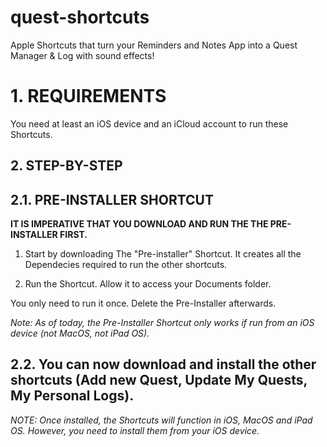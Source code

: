 # quest-shortcuts
Apple Shortcuts that turn your Reminders and Notes App into a Quest Manager &amp; Log with sound effects!

# 1. REQUIREMENTS

You need at least an iOS device and an iCloud account to run these Shortcuts.

## 2. STEP-BY-STEP

## 2.1. PRE-INSTALLER SHORTCUT

**IT IS IMPERATIVE THAT YOU DOWNLOAD AND RUN THE THE PRE-INSTALLER FIRST.**

1. Start by downloading The "Pre-installer" Shortcut. It creates all the Dependecies required to run the other shortcuts.

2. Run the Shortcut. Allow it to access your Documents folder.

You only need to run it once. Delete the Pre-Installer afterwards.

*Note: As of today, the Pre-Installer Shortcut only works if run from an iOS device (not MacOS, not iPad OS).*


## 2.2. You can now download and install the other shortcuts (Add new Quest, Update My Quests, My Personal Logs).

*NOTE: Once installed, the Shortcuts will function in iOS, MacOS and iPad OS. However, you need to install them from your iOS device.*
